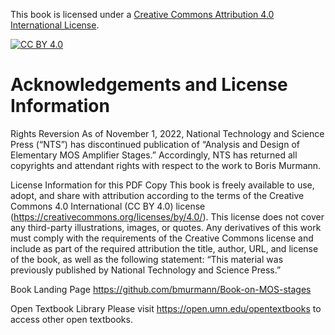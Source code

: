 This book is licensed under a
[Creative Commons Attribution 4.0 International License][cc-by].

[![CC BY 4.0][cc-by-image]][cc-by]

[cc-by]: http://creativecommons.org/licenses/by/4.0/
[cc-by-image]: https://i.creativecommons.org/l/by/4.0/88x31.png
[cc-by-shield]: https://img.shields.io/badge/License-CC%20BY%204.0-lightgrey.svg


# Acknowledgements and License Information #

Rights Reversion
As of November 1, 2022, National Technology and Science Press (“NTS”) has discontinued publication of “Analysis and Design of Elementary MOS Amplifier Stages.” Accordingly, NTS has returned all copyrights and attendant rights with respect to the work to Boris Murmann.

License Information for this PDF Copy
This book is freely available to use, adopt, and share with attribution according to the terms of the Creative Commons 4.0 International (CC BY 4.0) license (https://creativecommons.org/licenses/by/4.0/). This license does not cover any third-party illustrations, images, or quotes. Any derivatives of this work must comply with the requirements of the Creative Commons license and include as part of the required attribution the title, author, URL, and license of the book, as well as the following statement: “This material was previously published by National Technology and Science Press.”

Book Landing Page
https://github.com/bmurmann/Book-on-MOS-stages

Open Textbook Library
Please visit https://open.umn.edu/opentextbooks to access other open textbooks.

